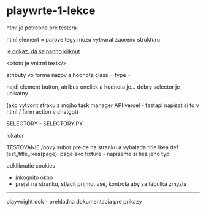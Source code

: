 # playwrte-1-lekce

html je potrebne pre testera

html element = 
parove tegy mozu vytvarat zaorenu strukturu
<title> text v nazve zalozky v hlavicke

neparove tegy - input <input........./>
<fghjk/> / nakonci znamena bud uzaviraci teg alebo neparovy

<title>.....
</title>

<a href=""> je odkaz, da sa nanho kliknut </a>

<>toto je vnitrni text</>


atributy vo forme nazov a hodnota
class = 
type = 

najdi element button, atribus onclick a hodnota je...
dobry selector je unikatny

(ako vytvorit straku z mojho task manager
API
vercel - fastapi
napisat si to v html / form action v chatgpt)

SELECTORY - SELECTORY.PY

lokator

TESTOVANIE /novy subor
prejde na stranku a vyhalada title
ikea
def test_title_ikea(page):
page ako fixture - napiseme si tiez jeho typ

odkliknutie cookies
- inkognito okno
- prejst na stranku, stlacit prijmut vse, kontrola aby sa tabulka zmyzla

------------------------------------------------------------------------------
playwright dok - prehladna dokumentacia pre prikazy
